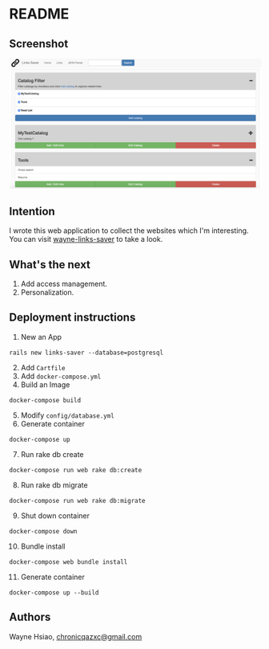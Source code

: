 # README

## Screenshot
![screenshot](https://github.com/chronicqazxc/links-saver/blob/master/public/image.png)

## Intention
I wrote this web application to collect the websites which I'm interesting.
You can visit [wayne-links-saver](https://wayne-links-saver.herokuapp.com/catalogs?utf8=✓&term=&commit=Search) to take a look.

## What's the next
1. Add access management.
2. Personalization.

## Deployment instructions
1. New an App
```shell
rails new links-saver --database=postgresql
```
2. Add ```Cartfile```
3. Add ```docker-compose.yml```
4. Build an Image
```shell
docker-compose build
```
5. Modify ```config/database.yml```
6. Generate container
```shell
docker-compose up
```
7. Run rake db create
```shell
docker-compose run web rake db:create
```
8. Run rake db migrate
```shell
docker-compose run web rake db:migrate
```
9. Shut down container
```shell
docker-compose down
```
10. Bundle install
```shell
docker-compose web bundle install
```
11. Generate container
```shell
docker-compose up --build
```

## Authors

Wayne Hsiao, chronicqazxc@gmail.com

<!-- This README would normally document whatever steps are necessary to get the
application up and running.

Things you may want to cover:

* Ruby version

* System dependencies

* Configuration

* Database creation

* Database initialization

* How to run the test suite

* Services (job queues, cache servers, search engines, etc.)

* Deployment instructions

* ... -->
